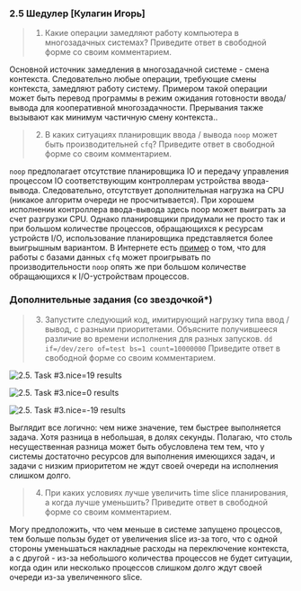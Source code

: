 ### 2.5 Шедулер [Кулагин Игорь]
>1. Какие операции замедляют работу компьютера в многозадачных системах? Приведите ответ в свободной форме со своим комментарием.

Основной источник замедления в многозадачной системе - смена контекста. Следовательно любые операции, требующие смены контекста, замедляют работу систему. Примером такой операции может быть перевод программы в режим ожидания готовности ввода/вывода для кооперативной многозадачности. Прерывания также вызывают как минимум частичную смену контекста..

>2. В каких ситуациях планировщик ввода / вывода ```noop``` может быть производительней ```cfq```? Приведите ответ в свободной форме со своим комментарием.

```noop``` предполагает отсутствие планировщика IO и передачу управления процессом IO соответствующим контроллерам устройства ввода-вывода. Следовательно, отсутствует дополнительная нагрузка на CPU (никакое алгоритм очереди не просчитывается). При хорошем исполнении контроллера ввода-вывода здесь noop может выиграть за счет разгрузки CPU. Однако планировщики придумали не просто так и при большом количестве процессов, обращающихся к ресурсам устройств I/O, использование планировщика представляется более выигрышным вариантом.
В Интернете есть [пример](<https://sites.google.com/site/sumeetsingh993/home/experiments/io-schedulers-noop-vs-deadline-vs-cfq> "I/O schedulers (noop vs deadline vs cfq)") о том, что для работы с базами данных ```cfq``` может проигрывать по производительности ```noop``` опять же при большом количестве обращающихся к I/O-устройствам процессов.

### Дополнительные задания (со звездочкой*)

>3. Запустите следующий код, имитирующий нагрузку типа ввод / вывод, с разными приоритетами. Объясните получившееся различие во времени исполнения для разных запусков. ```dd if=/dev/zero of=test bs=1 count=10000000``` Приведите ответ в свободной форме со своим комментарием.

![2.5. Task #3.nice=19 results](screenshots/2.5-3.n19.png)

![2.5. Task #3.nice=0 results](screenshots/2.5-3.n0.png)

![2.5. Task #3.nice=-19 results](screenshots/2.5-3.n-19.png)

Выглядит все логично: чем ниже значение, тем быстрее выполняется задача. Хотя разница в небольшая, в долях секунды. Полагаю, что столь несущественная разница может быть обусловлена тем тем, что у системы достаточно ресурсов для выполнения имеющихся задач, и задачи с низким приоритетом не ждут своей очереди на исполнения слишком долго.

>4. При каких условиях лучше увеличить time slice планирования, а когда лучше уменьшить? Приведите ответ в свободной форме со своим комментарием.

Могу предположить, что чем меньше в системе запущено процессов, тем больше пользы будет от увеличения slice из-за того, что с одной стороны уменьшаться накладные расходы на переключение контекста, а с другой - из-за небольшого количества процессов не будет ситуации, когда один или несколько процессов слишком долго ждут своей очереди из-за увеличенного slice.

